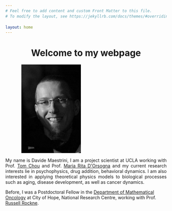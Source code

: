 ```yaml
---
# Feel free to add content and custom Front Matter to this file.
# To modify the layout, see https://jekyllrb.com/docs/themes/#overriding-theme-defaults

layout: home
---
```


<h1 style="text-align:center">Welcome to my webpage</h1>

<img src="/Files/me.jpg" alt="Davide_Maestrini"  width="186" height="276" align="middle" style="margin:0px 50px" align="left">
<p align="justify">My name is Davide Maestrini, I am a project scientist at UCLA working with Prof. <a href="https://tchou.faculty.biomath.ucla.edu/index.html">Tom Chou</a>
and Prof. <a href="https://www.csun.edu/~dorsogna/">Maria Rita D'Orsogna</a> and my current research interests lie in psychophysics,  drug addition, behavioral dynamics. I am also interested in applying theoretical physics models to biological processes such as aging, disease development, as well as cancer dynamics.
<br/> 
<p/>

<p>
Before, I was a Postdoctoral Fellow in the 
 <a href="https://www.cityofhope.org/research/beckman-research-institute/research-departments-and-divisions/computational-and-quantitative-medicine/mathematical-oncology/mathematical-oncology-members">Department of Mathematical Oncology</a> at City of Hope, National Research Centre, working with Prof. <a href="https://www.cityofhope.org/people/rockne-russell">Russell Rockne</a>.
<br clear="left">
</p>






